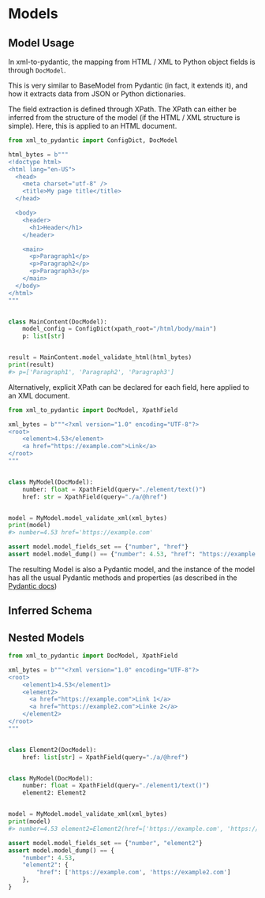 # Models

## Model Usage

In xml-to-pydantic, the mapping from HTML / XML to Python object
fields is through `DocModel`.

This is very similar to BaseModel from Pydantic (in fact, it extends it),
and how it extracts data from JSON or Python dictionaries.

The field extraction is defined through XPath. The XPath can
either be inferred from the structure of the model (if the HTML / XML
structure is simple). Here, this is applied to an HTML document.

```py
from xml_to_pydantic import ConfigDict, DocModel

html_bytes = b"""
<!doctype html>
<html lang="en-US">
  <head>
    <meta charset="utf-8" />
    <title>My page title</title>
  </head>

  <body>
    <header>
      <h1>Header</h1>
    </header>

    <main>
      <p>Paragraph1</p>
      <p>Paragraph2</p>
      <p>Paragraph3</p>
    </main>
  </body>
</html>
"""


class MainContent(DocModel):
    model_config = ConfigDict(xpath_root="/html/body/main")
    p: list[str]


result = MainContent.model_validate_html(html_bytes)
print(result)
#> p=['Paragraph1', 'Paragraph2', 'Paragraph3']
```

Alternatively, explicit XPath can be declared
for each field, here applied to an XML document.

```py
from xml_to_pydantic import DocModel, XpathField

xml_bytes = b"""<?xml version="1.0" encoding="UTF-8"?>
<root>
    <element>4.53</element>
    <a href="https://example.com">Link</a>
</root>
"""


class MyModel(DocModel):
    number: float = XpathField(query="./element/text()")
    href: str = XpathField(query="./a/@href")


model = MyModel.model_validate_xml(xml_bytes)
print(model)
#> number=4.53 href='https://example.com'

assert model.model_fields_set == {"number", "href"}
assert model.model_dump() == {"number": 4.53, "href": "https://example.com"}
```

The resulting Model is also a Pydantic model, and the
instance of the model has all the usual Pydantic methods
and properties (as described in the [Pydantic docs](https://docs.pydantic.dev/latest/concepts/models/#model-methods-and-properties))


## Inferred Schema



## Nested Models

```py
from xml_to_pydantic import DocModel, XpathField

xml_bytes = b"""<?xml version="1.0" encoding="UTF-8"?>
<root>
    <element1>4.53</element1>
    <element2>
      <a href="https://example.com">Link 1</a>
      <a href="https://example2.com">Linke 2</a>
    </element2>
</root>
"""


class Element2(DocModel):
    href: list[str] = XpathField(query="./a/@href")


class MyModel(DocModel):
    number: float = XpathField(query="./element1/text()")
    element2: Element2


model = MyModel.model_validate_xml(xml_bytes)
print(model)
#> number=4.53 element2=Element2(href=['https://example.com', 'https://example2.com'])

assert model.model_fields_set == {"number", "element2"}
assert model.model_dump() == {
    "number": 4.53,
    "element2": {
        "href": ['https://example.com', 'https://example2.com']
    },
}
```